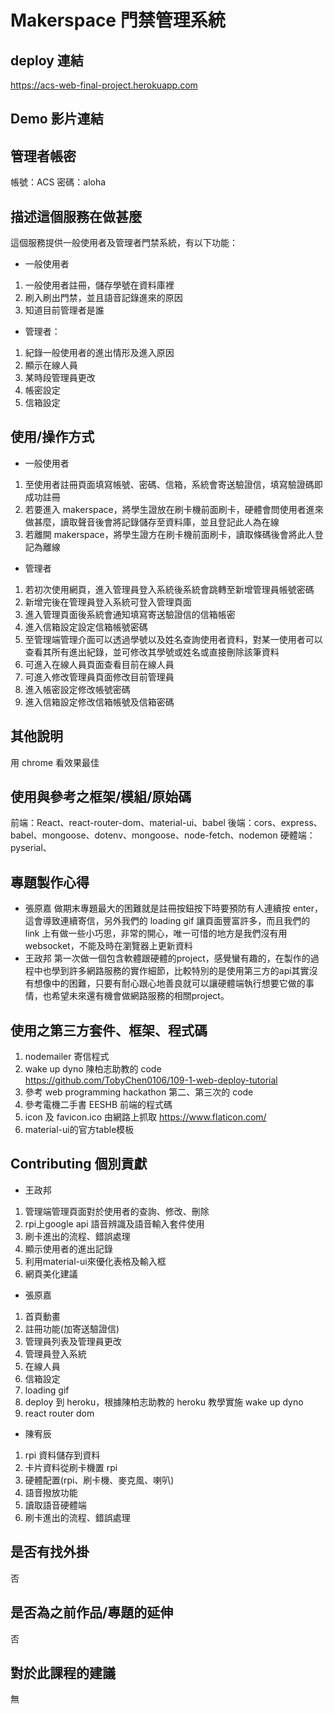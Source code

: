# Makerspace 門禁管理系統

## deploy 連結
https://acs-web-final-project.herokuapp.com

## Demo 影片連結

## 管理者帳密
帳號：ACS
密碼：aloha

## 描述這個服務在做甚麼
這個服務提供一般使用者及管理者門禁系統，有以下功能：

* 一般使用者
1. 一般使用者註冊，儲存學號在資料庫裡
2. 刷入刷出門禁，並且語音記錄進來的原因
3. 知道目前管理者是誰

* 管理者：
1. 紀錄一般使用者的進出情形及進入原因
2. 顯示在線人員
3. 某時段管理員更改
4. 帳密設定
5. 信箱設定


## 使用/操作方式
* 一般使用者
1. 至使用者註冊頁面填寫帳號、密碼、信箱，系統會寄送驗證信，填寫驗證碼即成功註冊
2. 若要進入 makerspace，將學生證放在刷卡機前面刷卡，硬體會問使用者進來做甚麼，讀取聲音後會將記錄儲存至資料庫，並且登記此人為在線
3. 若離開 makerspace，將學生證方在刷卡機前面刷卡，讀取條碼後會將此人登記為離線

* 管理者
1. 若初次使用網頁，進入管理員登入系統後系統會跳轉至新增管理員帳號密碼
2. 新增完後在管理員登入系統可登入管理頁面
3. 進入管理頁面後系統會通知填寫寄送驗證信的信箱帳密
4. 進入信箱設定設定信箱帳號密碼
5. 至管理端管理介面可以透過學號以及姓名查詢使用者資料，對某一使用者可以查看其所有進出紀錄，並可修改其學號或姓名或直接刪除該筆資料
6. 可進入在線人員頁面查看目前在線人員
7. 可進入修改管理員頁面修改目前管理員
8. 進入帳密設定修改帳號密碼
9. 進入信箱設定修改信箱帳號及信箱密碼


## 其他說明
用 chrome 看效果最佳

## 使用與參考之框架/模組/原始碼
前端：React、react-router-dom、material-ui、babel
後端：cors、express、babel、mongoose、dotenv、mongoose、node-fetch、nodemon
硬體端：pyserial、
## 專題製作心得

* 張原嘉
做期末專題最大的困難就是註冊按鈕按下時要預防有人連續按 enter，這會導致連續寄信，另外我們的 loading gif 讓頁面豐富許多，而且我們的 link 上有做一些小巧思，非常的開心，唯一可惜的地方是我們沒有用 websocket，不能及時在瀏覽器上更新資料
* 王政邦
第一次做一個包含軟體跟硬體的project，感覺蠻有趣的，在製作的過程中也學到許多網路服務的實作細節，比較特別的是使用第三方的api其實沒有想像中的困難，只要有耐心跟心地善良就可以讓硬體端執行想要它做的事情，也希望未來還有機會做網路服務的相關project。

## 使用之第三方套件、框架、程式碼
1. nodemailer 寄信程式
2. wake up dyno 陳柏志助教的 code https://github.com/TobyChen0106/109-1-web-deploy-tutorial
3. 參考 web programming hackathon 第二、第三次的 code
4. 參考電機二手書 EESHB 前端的程式碼
5. icon 及 favicon.ico 由網路上抓取 https://www.flaticon.com/
6. material-ui的官方table模板

## Contributing 個別貢獻

* 王政邦
1. 管理端管理頁面對於使用者的查詢、修改、刪除
2. rpi上google api 語音辨識及語音輸入套件使用
3. 刷卡進出的流程、錯誤處理
4. 顯示使用者的進出記錄
5. 利用material-ui來優化表格及輸入框
6. 網頁美化建議
    
* 張原嘉
1. 首頁動畫
2. 註冊功能(加寄送驗證信)
3. 管理員列表及管理員更改
4. 管理員登入系統
5. 在線人員
6. 信箱設定
7. loading gif
8. deploy 到 heroku，根據陳柏志助教的 heroku 教學實施 wake up dyno
9. react router dom

* 陳宥辰
1. rpi 資料儲存到資料
2. 卡片資料從刷卡機置 rpi
2. 硬體配置(rpi、刷卡機、麥克風、喇叭)
3. 語音撥放功能
4. 讀取語音硬體端
5. 刷卡進出的流程、錯誤處理

## 是否有找外掛
否

## 是否為之前作品/專題的延伸
否

## 對於此課程的建議
無
